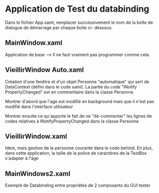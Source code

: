 # Application de Test du databinding

Dans le fichier App.xaml, remplacer successivement le nom de la boîte de dialogue de démarrage par chaque boite ci- dessous.

## MainWindow.xaml

Application de base --> Il ne faut vraiment pas programmer comme cela.

## VieillirWindow Auto.xaml

Création d'une fenêtre et d'un objet Personne "automatique" qui sert de DataContext (défini dans le code xaml). La partie du code "INotify PropertyChanged" est en commentaire dans la classe Personne.

Montrer d'abord que l'age est modifié en background mais que il n'est pas modifié dans l'interface utilisateur

Montrer ensuite ce qu'apporte le fait de ne "dé-commenter" les lignes de codes relatives à INotifyPropertyChanged dans la classe Personne

## VieillirWindow.xaml

Idem, mais gestion de la personne courante dans le code behind. En plus, dans cette application, la taille de la police de caractères de la TextBox s'adapter à l'âge
## MainWindows2.xaml

Exemple de Databinding entre propriétés de 2 composants du GUI
tester
